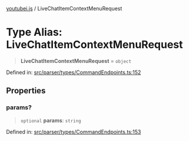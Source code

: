 [youtubei.js](../README.md) / LiveChatItemContextMenuRequest

# Type Alias: LiveChatItemContextMenuRequest

> **LiveChatItemContextMenuRequest** = `object`

Defined in: [src/parser/types/CommandEndpoints.ts:152](https://github.com/LuanRT/YouTube.js/blob/0733f60b57877f6b8b87dfd5cc6195b5085f5c09/src/parser/types/CommandEndpoints.ts#L152)

## Properties

### params?

> `optional` **params**: `string`

Defined in: [src/parser/types/CommandEndpoints.ts:153](https://github.com/LuanRT/YouTube.js/blob/0733f60b57877f6b8b87dfd5cc6195b5085f5c09/src/parser/types/CommandEndpoints.ts#L153)
